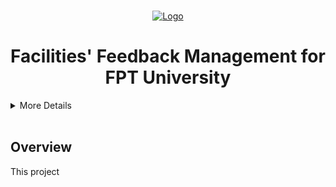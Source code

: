 <!-- PROJECT LOGO -->
<br />
<p align="center">
  <a href="">
    <img src="https://cdn.discordapp.com/attachments/770804043794350100/888843339439407104/toolkit.png" alt="Logo" width="80" height="80">
  </a>

  <h1 align="center">Facilities' Feedback Management for FPT University</h1>

  <p align="center">
    <details><summary>More Details</summary>
      <p>Login</p>
      <img src="https://github.com/William1199/Facilities-Feedback-Management/blob/main/web/img/2021-11-29%20(8).png"></br>
      <h3>ADMIN</h3>
      <p>Admin Page</p>
      <img src="https://github.com/William1199/Facilities-Feedback-Management/blob/main/web/img/2021-11-29%20(9).png"></br>
      <p>User can edit profile</p>
      <img src="https://github.com/William1199/Facilities-Feedback-Management/blob/main/web/img/2021-11-29%20(13).png"></br>
      <p>Admin can manage users</p>
      <img src="https://github.com/William1199/Facilities-Feedback-Management/blob/main/web/img/2021-11-29%20(10).png"></br>
      <p>Admin view faciliies which exist in University</p>
      <img src="https://github.com/William1199/Facilities-Feedback-Management/blob/main/web/img/2021-11-29%20(11).png"></br>
      <p>Statistic</p>
      <img src="https://github.com/William1199/Facilities-Feedback-Management/blob/main/web/img/2021-11-29%20(12).png"></br>
      <h3>USER</h3>
      <p>User report facilities</p>
      <img src="https://github.com/William1199/Facilities-Feedback-Management/blob/main/web/img/2021-11-29%20(15).png"></br>
      <p>Notification after finish report</p>
      <img src="https://github.com/William1199/Facilities-Feedback-Management/blob/main/web/img/2021-11-29%20(16).png"></br>
      <h3>EMPLOYEE</h3>
      <p>Employee view feedback details</p>
      <img src="https://github.com/William1199/Facilities-Feedback-Management/blob/main/web/img/2021-11-29%20(17).png"></br>
      <p>Employee view history </p>
      <img src="https://github.com/William1199/Facilities-Feedback-Management/blob/main/web/img/2021-11-29%20(18).png"></br>
      And more in ![here](http://neveslos.xyz/SWP391_PROJECT/)
    </details>
    <br />
  </p>
</p>
<h2>Overview</h2>
This project
